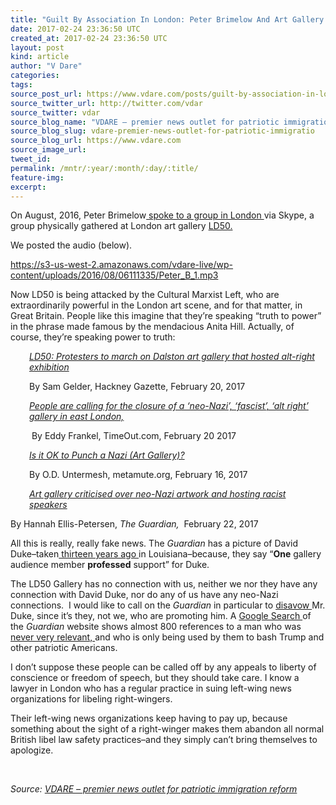 ```yaml
---
title: "Guilt By Association In London: Peter Brimelow And Art Gallery LD50"
date: 2017-02-24 23:36:50 UTC
created_at: 2017-02-24 23:36:50 UTC
layout: post
kind: article
author: "V Dare"
categories: 
tags: 
source_post_url: https://www.vdare.com/posts/guilt-by-association-in-london-peter-brimelow-and-art-gallery-ld50
source_twitter_url: http://twitter.com/vdar
source_twitter: vdar
source_blog_name: "VDARE – premier news outlet for patriotic immigration reform"
source_blog_slug: vdare-premier-news-outlet-for-patriotic-immigratio
source_blog_url: https://www.vdare.com
source_image_url: 
tweet_id:
permalink: /mntr/:year/:month/:day/:title/
feature-img: 
excerpt:
---
```

<div class="pf-content"><p>On August, 2016, Peter Brimelow<a href="http://www.vdare.com/posts/peter-brimelow-talks-via-skype-to-london-art-gallery-ld50"> spoke to a group in London </a>via Skype, a group physically gathered at London art gallery <a href="https://www.ld50gallery.com/hello">LD50. </a></p>
<p>We posted the audio (below).</p>
<a href="https://s3-us-west-2.amazonaws.com/vdare-live/wp-content/uploads/2016/08/06111335/Peter_B_1.mp3">https://s3-us-west-2.amazonaws.com/vdare-live/wp-content/uploads/2016/08/06111335/Peter_B_1.mp3</a>
<p>Now LD50 is being attacked by the Cultural Marxist Left, who are extraordinarily powerful in the London art scene, and for that matter, in Great Britain. People like this imagine that they’re speaking “truth to power” in the phrase made famous by the mendacious Anita Hill. Actually, of course, they’re speaking power to truth:</p>
<p style="padding-left: 30px;"><em><a href="http://www.hackneygazette.co.uk/news/politics/ld50_protesters_to_march_on_dalston_art_gallery_that_hosted_alt_right_exhibition_1_4898887">LD50: Protesters to march on Dalston art gallery that hosted alt-right exhibition</a></em></p>
<p style="padding-left: 30px;">By Sam Gelder, Hackney Gazette, February 20, 2017</p>
<p style="padding-left: 30px;"><em><a href="https://www.timeout.com/london/blog/people-are-calling-for-the-closure-of-a-neo-nazi-fascist-alt-right-gallery-in-east-london-022017">People are calling for the closure of a ‘neo-Nazi’, ‘fascist’, ‘alt right’ gallery in east London, </a></em></p>
<p style="padding-left: 30px;"> By Eddy Frankel, TimeOut.com, February 20 2017</p>
<p style="padding-left: 30px;"><em><a href="http://www.metamute.org/editorial/articles/it-ok-to-punch-nazi-art-gallery">Is it OK to Punch a Nazi (Art Gallery)?</a></em></p>
<p style="padding-left: 30px;">By O.D. Untermesh, metamute.org, February 16, 2017</p><div id="57966237cc52c74a5e1363c4" class="vdb_player vdb_57966237cc52c74a5e1363c456bcd17ce4b018167fea5539">    </div>
<p style="padding-left: 30px;"><a href="https://www.theguardian.com/uk-news/2017/feb/22/art-gallery-criticised-over-neo-nazi-artwork-and-hosting-racist-speakers"><em>Art gallery criticised over neo-Nazi artwork and hosting racist speakers</em></a></p>
<p>By Hannah Ellis-Petersen,<em> The Guardian,</em>  February 22, 2017</p>
<p>All this is really, really fake news. The <em>Guardian</em> has a picture of David Duke–taken<a href="http://www.apimages.com/metadata/Index/Associated-Press-Domestic-News-Louisiana-United-/c71a169079e4da11af9f0014c2589dfb/6/1"> thirteen years ago </a>in Louisiana–because, they say “<strong>One</strong> gallery audience member <strong>professed</strong> support” for Duke.</p>
<p>The LD50 Gallery has no connection with us, neither we nor they have any connection with David Duke, nor do any of us have any neo-Nazi connections.  I would like to call on the <em>Guardian</em> in particular to <a href="http://www.vdare.com/articles/ann-coulter-trump-wins-disavowal-game-then-super-tuesday">disavow </a>Mr. Duke, since it’s they, not we, who are promoting him. A <a href="https://www.google.com/search?hl=en&amp;q=%22david%20duke%22+site:theguardian.com">Google Search </a>of the <em>Guardian</em> website shows almost 800 references to a man who was<a href="http://www.vdare.com/articles/david-duke-donald-trump-and-the-alt-right"> never very relevant, </a>and who is only being used by them to bash Trump and other patriotic Americans.</p>
<p>I don’t suppose these people can be called off by any appeals to liberty of conscience or freedom of speech, but they should take care. I know a lawyer in London who has a regular practice in suing left-wing news organizations for libeling right-wingers.</p>
<p>Their left-wing news organizations keep having to pay up, because something about the sight of a right-winger makes them abandon all normal British libel law safety practices–and they simply can’t bring themselves to apologize.</p>
<p> </p>
</div><div class="">
    <i>Source: <a href="https://www.vdare.com">VDARE – premier news outlet for patriotic immigration reform</a></i>
</div>
